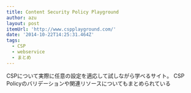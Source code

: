 ```yaml
---
title: Content Security Policy Playground
author: azu
layout: post
itemUrl: 'http://www.cspplayground.com/'
date: '2014-10-22T14:25:31.464Z'
tags:
  - CSP
  - webservice
  - まとめ
---
```

CSPについて実際に任意の設定を適応して試しながら学べるサイト。
CSP Policyのバリデーションや関連リソースについてもまとめられている
